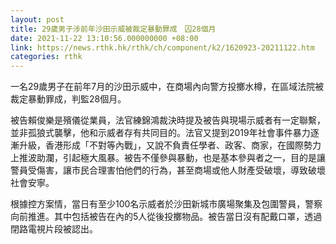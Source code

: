 ```yaml
---
layout: post
title: 29歲男子涉前年沙田示威被裁定暴動罪成　囚28個月
date: 2021-11-22 13:10:56.000000000 +08:00
link: https://news.rthk.hk/rthk/ch/component/k2/1620923-20211122.htm
categories: rthk
---
```


一名29歲男子在前年7月的沙田示威中，在商場內向警方投擲水樽，在區域法院被裁定暴動罪成，判監28個月。

被告賴俊樂是殯儀從業員，法官練錦鴻裁決時提及被告與現場示威者有一定聯繫，並非孤狼式襲擊，他和示威者存有共同目的。法官又提到2019年社會事件暴力逐漸升級，香港形成「不對等內戰」，又說不負責任學者、政客、商家，在國際勢力上推波助瀾，引起極大風暴。被告不僅參與暴動，也是基本參與者之一，目的是讓警員受傷害，讓市民合理害怕他們的行為，甚至商場或他人財產受破壞，導致破壞社會安寧。

根據控方案情，當日有至少100名示威者於沙田新城市廣場聚集及包圍警員，警察向前推進。其中包括被告在內的5人從後投擲物品。被告當日沒有配戴口罩，透過閉路電視片段被認出。
